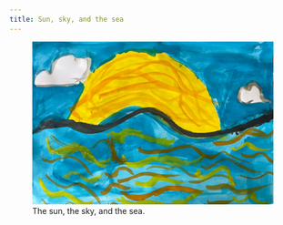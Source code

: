 ```yaml
---
title: Sun, sky, and the sea
---
```

<figure class="hero">
<img src="/img/emil-drawing/IMG_5002.jpg" alt="A watercolor painting of blue sky and blue see with an intense yellow sun.">
<figcaption>The sun, the sky, and the sea.</figcaption>
</figure>